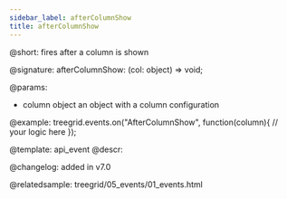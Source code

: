 ```yaml
---
sidebar_label: afterColumnShow
title: afterColumnShow
---          
```


@short: fires after a column is shown

@signature: afterColumnShow: (col: object) => void;

@params:
- column   object  an object with a column configuration

@example:
treegrid.events.on("AfterColumnShow", function(column){
    // your logic here
});

@template: api_event
@descr:

@changelog: added in v7.0

@relatedsample: treegrid/05_events/01_events.html

